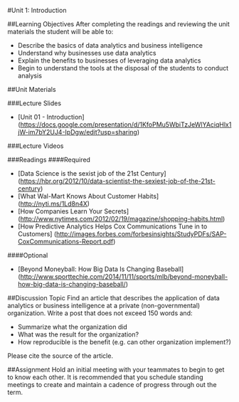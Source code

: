 #Unit 1: Introduction

##Learning Objectives
After completing the readings and reviewing the unit materials the student will be able to:
* Describe the basics of data analytics and business intelligence
* Understand why businesses use data analytics
* Explain the benefits to businesses of leveraging data analytics
* Begin to understand the tools at the disposal of the students to conduct analysis

##Unit Materials

###Lecture Slides
* [Unit 01 - Introduction] (https://docs.google.com/presentation/d/1KfoPMu5WbiTzJeWlYAciqHlx1jW-im7bY2UJ4-IpDgw/edit?usp=sharing)
 
###Lecture Videos

###Readings
####Required
* [Data Science is the sexist job of the 21st Century] (https://hbr.org/2012/10/data-scientist-the-sexiest-job-of-the-21st-century)
* [What Wal-Mart Knows About Customer Habits] (http://nyti.ms/1Ld8n4X)
* [How Companies Learn Your Secrets] (http://www.nytimes.com/2012/02/19/magazine/shopping-habits.html)
* [How Predictive Analytics Helps Cox Communications Tune in to Customers] (http://images.forbes.com/forbesinsights/StudyPDFs/SAP-CoxCommunications-Report.pdf)

####Optional
* [Beyond Moneyball: How Big Data Is Changing Baseball] (http://www.sporttechie.com/2014/11/11/sports/mlb/beyond-moneyball-how-big-data-is-changing-baseball/)

##Discussion Topic
Find an article that describes the application of data analytics or business intelligence at a private (non-governmental) organization. Write a post that does not exceed 150 words and:
* Summarize what the organization did
* What was the result for the organization?
* How reproducible is the benefit (e.g. can other organization implement?)

Please cite the source of the article.

##Assignment
Hold an initial meeting with your teammates to begin to get to know each other. It is recommended that you schedule standing meetings to create and maintain a cadence of progress through out the term.
